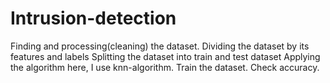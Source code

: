 # Intrusion-detection
Finding and processing(cleaning) the dataset. Dividing the dataset by its features and labels Splitting the dataset into train and test dataset Applying the algorithm here, I use knn-algorithm. Train the dataset.
Check accuracy.
